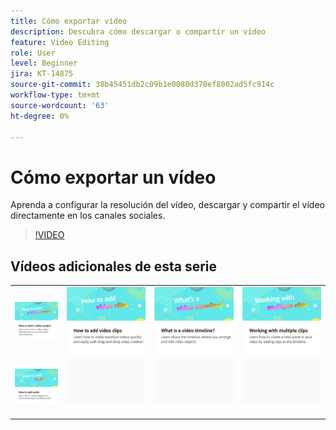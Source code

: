 ```yaml
---
title: Cómo exportar vídeo
description: Descubra cómo descargar o compartir un vídeo
feature: Video Editing
role: User
level: Beginner
jira: KT-14875
source-git-commit: 38b45451db2c09b1e0080d370ef8002ad5fc914c
workflow-type: tm+mt
source-wordcount: '63'
ht-degree: 0%

---
```


# Cómo exportar un vídeo

Aprenda a configurar la resolución del vídeo, descargar y compartir el vídeo directamente en los canales sociales.

>[!VIDEO](https://video.tv.adobe.com/v/3427093?quality=12&learn=on&hidetitle=true)

## Vídeos adicionales de esta serie

<table style="table-layout:fixed">
<tr>
   <td>
         <a href="start-video.md">
            <img alt="Cómo iniciar un proyecto de vídeo" src="assets/start-video.png" />
         </a>
   </td>
  <td>
         <a href="add-video-clips.md">
            <img alt="Cómo añadir clips de vídeo" src="assets/add-video-clips.png" />
         </a>
   </td>
   <td>
         <a href="video-timeline.md">
            <img alt="¿Qué es una línea de tiempo de vídeo?" src="assets/video-timeline.png" />
         </a>
   </td>
   <td>
         <a href="multiple-clips.md">
            <img alt="Uso de varios clips" src="assets/multiple-clips.png" />
         </a>
   </td>
</tr>
<tr>
  <td>
         <a href="add-audio-video.md">
            <img alt="Cómo añadir audio" src="assets/add-audio-video.png" />
         </a>
   </td>
   <td>
    <img alt="Separador" src="../assets/Gray_thumbnail.png" />
    <div>
    <br>
   </td>
   <td>
    <img alt="Separador" src="../assets/Gray_thumbnail.png" />
    <div>
    <br>
   </td>
   <td>
    <img alt="Separador" src="../assets/Gray_thumbnail.png" />
    <div>
    <br>
   </td>
</tr>
</table>